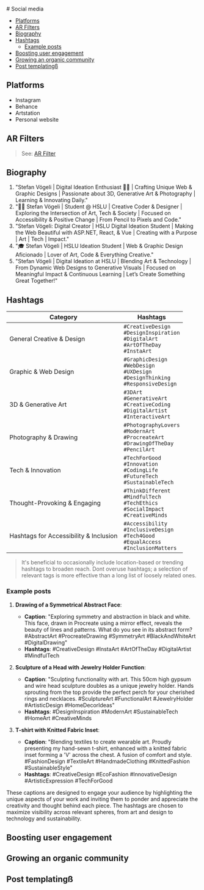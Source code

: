 # Social media

- [Platforms](#platforms)
- [AR Filters](#ar-filters)
- [Biography](#biography)
- [Hashtags](#hashtags)
  - [Example posts](#example-posts)
- [Boosting user engagement](#boosting-user-engagement)
- [Growing an organic community](#growing-an-organic-community)
- [Post templatingß](#post-templatingß)


## Platforms

- Instagram
- Behance
- Artstation
- Personal website

## AR Filters

> See: [AR Filter](arfilter)

## Biography

1. "Stefan Vögeli | Digital Ideation Enthusiast 🎨🌐 | Crafting Unique Web & Graphic Designs | Passionate about 3D, Generative Art & Photography | Learning & Innovating Daily."
2. "👨‍💻 Stefan Vögeli | Student @ HSLU | Creative Coder & Designer | Exploring the Intersection of Art, Tech & Society | Focused on Accessibility & Positive Change | From Pencil to Pixels and Code."
3. "Stefan Vögeli: Digital Creator | HSLU Digital Ideation Student | Making the Web Beautiful with ASP.NET, React, & Vue | Creating with a Purpose | Art | Tech | Impact."
4. "🎓 Stefan Vögeli | HSLU Ideation Student | Web & Graphic Design Aficionado | Lover of Art, Code & Everything Creative."
5. "Stefan Vögeli | Digital Ideation at HSLU | Blending Art & Technology | From Dynamic Web Designs to Generative Visuals | Focused on Meaningful Impact & Continuous Learning | Let’s Create Something Great Together!"

## Hashtags

| Category | Hashtags |
|----------|----------|
| General Creative & Design | `#CreativeDesign`<br>`#DesignInspiration`<br>`#DigitalArt`<br>`#ArtOfTheDay`<br>`#InstaArt` |
| Graphic & Web Design | `#GraphicDesign`<br>`#WebDesign`<br>`#UXDesign`<br>`#DesignThinking`<br>`#ResponsiveDesign` |
| 3D & Generative Art | `#3DArt`<br>`#GenerativeArt`<br>`#CreativeCoding`<br>`#DigitalArtist`<br>`#InteractiveArt` |
| Photography & Drawing | `#PhotographyLovers`<br>`#ModernArt`<br>`#ProcreateArt`<br>`#DrawingOfTheDay`<br>`#PencilArt` |
| Tech & Innovation | `#TechForGood`<br>`#Innovation`<br>`#CodingLife`<br>`#FutureTech`<br>`#SustainableTech` |
| Thought-Provoking & Engaging | `#ThinkDifferent`<br>`#MindfulTech`<br>`#TechEthics`<br>`#SocialImpact`<br>`#CreativeMinds` |
| Hashtags for Accessibility & Inclusion | `#Accessibility`<br>`#InclusiveDesign`<br>`#Tech4Good`<br>`#EqualAccess`<br>`#InclusionMatters` |

> It's beneficial to occasionally include location-based or trending hashtags to broaden reach. Dont overuse hashtags; a selection of relevant tags is more effective than a long list of loosely related ones.

### Example posts

1. **Drawing of a Symmetrical Abstract Face**:
   - **Caption**: "Exploring symmetry and abstraction in black and white. This face, drawn in Procreate using a mirror effect, reveals the beauty of lines and patterns. What do you see in its abstract form? #AbstractArt #ProcreateDrawing #SymmetryArt #BlackAndWhiteArt #DigitalDrawing"
   - **Hashtags**: #CreativeDesign #InstaArt #ArtOfTheDay #DigitalArtist #MindfulTech

2. **Sculpture of a Head with Jewelry Holder Function**:
   - **Caption**: "Sculpting functionality with art. This 50cm high gypsum and wire head sculpture doubles as a unique jewelry holder. Hands sprouting from the top provide the perfect perch for your cherished rings and necklaces. #SculptureArt #FunctionalArt #JewelryHolder #ArtisticDesign #HomeDecorIdeas"
   - **Hashtags**: #DesignInspiration #ModernArt #SustainableTech #HomeArt #CreativeMinds

3. **T-shirt with Knitted Fabric Inset**:
   - **Caption**: "Blending textiles to create wearable art. Proudly presenting my hand-sewn t-shirt, enhanced with a knitted fabric inset forming a 'V' across the chest. A fusion of comfort and style. #FashionDesign #TextileArt #HandmadeClothing #KnittedFashion #SustainableStyle"
   - **Hashtags**: #CreativeDesign #EcoFashion #InnovativeDesign #ArtisticExpression #TechForGood

These captions are designed to engage your audience by highlighting the unique aspects of your work and inviting them to ponder and appreciate the creativity and thought behind each piece. The hashtags are chosen to maximize visibility across relevant spheres, from art and design to technology and sustainability.

## Boosting user engagement

## Growing an organic community

## Post templatingß